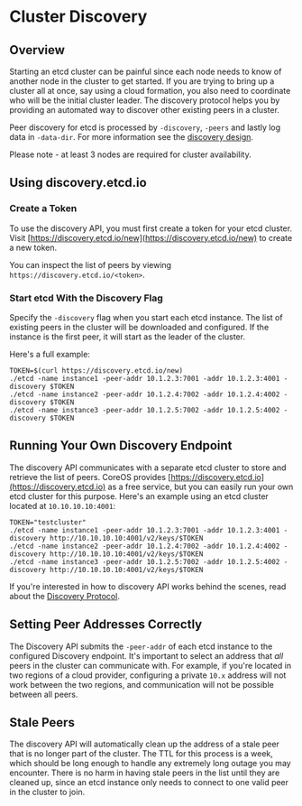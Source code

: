 # Cluster Discovery

## Overview

Starting an etcd cluster can be painful since each node needs to know of another node in the cluster to get started. If you are trying to bring up a cluster all at once, say using a cloud formation, you also need to coordinate who will be the initial cluster leader. The discovery protocol helps you by providing an automated way to discover other existing peers in a cluster.

Peer discovery for etcd is processed by `-discovery`, `-peers` and lastly log data in `-data-dir`. For more information see the [discovery design][discovery-design].

Please note - at least 3 nodes are required for cluster availability.

## Using discovery.etcd.io

### Create a Token

To use the discovery API, you must first create a token for your etcd cluster. Visit [https://discovery.etcd.io/new](https://discovery.etcd.io/new) to create a new token.

You can inspect the list of peers by viewing `https://discovery.etcd.io/<token>`.

### Start etcd With the Discovery Flag

Specify the `-discovery` flag when you start each etcd instance. The list of existing peers in the cluster will be downloaded and configured. If the instance is the first peer, it will start as the leader of the cluster.

Here's a full example:

```
TOKEN=$(curl https://discovery.etcd.io/new)
./etcd -name instance1 -peer-addr 10.1.2.3:7001 -addr 10.1.2.3:4001 -discovery $TOKEN
./etcd -name instance2 -peer-addr 10.1.2.4:7002 -addr 10.1.2.4:4002 -discovery $TOKEN
./etcd -name instance3 -peer-addr 10.1.2.5:7002 -addr 10.1.2.5:4002 -discovery $TOKEN
```

## Running Your Own Discovery Endpoint

The discovery API communicates with a separate etcd cluster to store and retrieve the list of peers. CoreOS provides [https://discovery.etcd.io](https://discovery.etcd.io) as a free service, but you can easily run your own etcd cluster for this purpose. Here's an example using an etcd cluster located at `10.10.10.10:4001`:

```
TOKEN="testcluster"
./etcd -name instance1 -peer-addr 10.1.2.3:7001 -addr 10.1.2.3:4001 -discovery http://10.10.10.10:4001/v2/keys/$TOKEN
./etcd -name instance2 -peer-addr 10.1.2.4:7002 -addr 10.1.2.4:4002 -discovery http://10.10.10.10:4001/v2/keys/$TOKEN
./etcd -name instance3 -peer-addr 10.1.2.5:7002 -addr 10.1.2.5:4002 -discovery http://10.10.10.10:4001/v2/keys/$TOKEN
```

If you're interested in how to discovery API works behind the scenes, read about the [Discovery Protocol](https://github.com/coreos/etcd/blob/master/Documentation/discovery-protocol.md).

## Setting Peer Addresses Correctly

The Discovery API submits the `-peer-addr` of each etcd instance to the configured Discovery endpoint. It's important to select an address that *all* peers in the cluster can communicate with. For example, if you're located in two regions of a cloud provider, configuring a private `10.x` address will not work between the two regions, and communication will not be possible between all peers.

## Stale Peers

The discovery API will automatically clean up the address of a stale peer that is no longer part of the cluster. The TTL for this process is a week, which should be long enough to handle any extremely long outage you may encounter. There is no harm in having stale peers in the list until they are cleaned up, since an etcd instance only needs to connect to one valid peer in the cluster to join.

[discovery-design]: https://github.com/coreos/etcd/blob/master/Documentation/design/discovery.md
